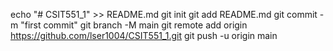 echo "# CSIT551_1" >> README.md
git init
git add README.md
git commit -m "first commit"
git branch -M main
git remote add origin https://github.com/lser1004/CSIT551_1.git
git push -u origin main

